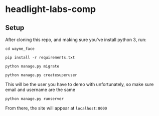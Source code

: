 # headlight-labs-comp

## Setup
After cloning this repo, and making sure you've install python 3, run:

`cd wayne_face`

`pip install -r requirements.txt`

`python manage.py migrate`

`python manage.py createsuperuser`

This will be the user you have to demo with unfortunately, so make sure email and username are the same

`python manage.py runserver`

From there, the site will appear at `localhost:8000`
